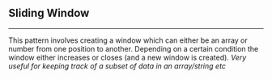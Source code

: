 ## Sliding Window

---

This pattern involves creating a window which can either be an array or number from one position to another. Depending on a certain condition the window either increases or closes (and a new window is created). _Very useful for keeping track of a subset of data in an array/string etc_
